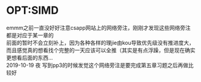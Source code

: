 # OPT:SIMD
emmm之前一直没好好注意csapp网站上的网络旁注，刚刚才发现这些网络旁注都是对应于某一章的  
前面的暂时不会立刻补上，因为各种各样的理jie由kou导致优先级没有推进度大，而且感觉真的想看找个完整的一天应该可以全推（其实是有点浮躁，但是现在确实更想看后面的东西...  
2019-10-19 夜 写到pp3的时候发觉这个网络旁注是要完成第五章习题之后再做比较好  

